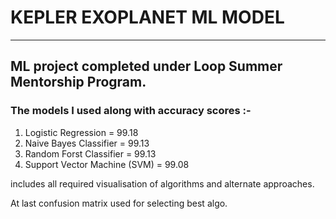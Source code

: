 # **KEPLER EXOPLANET ML MODEL**
---
## ML project completed under Loop Summer Mentorship Program.
### The models I used along with accuracy scores :-
1. Logistic Regression = 99.18
2. Naive Bayes Classifier = 99.13
3. Random Forst Classifier = 99.13
4. Support Vector Machine (SVM) = 99.08

includes all required visualisation of algorithms and alternate approaches.

At last confusion matrix used for selecting best algo.
